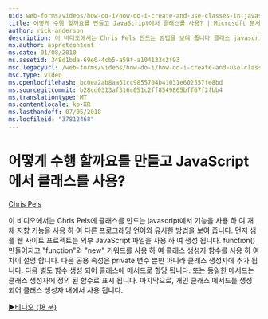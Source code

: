 ```yaml
---
uid: web-forms/videos/how-do-i/how-do-i-create-and-use-classes-in-javascript
title: 어떻게 수행 할까요를 만들고 JavaScript에서 클래스를 사용? | Microsoft 문서
author: rick-anderson
description: 이 비디오에서는 Chris Pels 만드는 방법을 보여 줍니다 클래스 javascript에서 기능을 사용 하 여 개체 지향 capabilitie 사용 하 여 다른 프로그래밍 언어와 유사한...
ms.author: aspnetcontent
ms.date: 01/08/2010
ms.assetid: 348d1bda-69e0-4cb5-a59f-a104133c2f93
msc.legacyurl: /web-forms/videos/how-do-i/how-do-i-create-and-use-classes-in-javascript
msc.type: video
ms.openlocfilehash: bc0ea2ab8aa61cc9855704b41031e602557fe8bd
ms.sourcegitcommit: b28cd0313af316c051c2ff8549865bff67f2fbb4
ms.translationtype: MT
ms.contentlocale: ko-KR
ms.lasthandoff: 07/05/2018
ms.locfileid: "37812468"
---
```

<a name="how-do-i-create-and-use-classes-in-javascript"></a>어떻게 수행 할까요를 만들고 JavaScript에서 클래스를 사용?
====================
[Chris Pels](https://twitter.com/chrispels)

이 비디오에서는 Chris Pels에 클래스를 만드는 javascript에서 기능을 사용 하 여 개체 지향 기능을 사용 하 여 다른 프로그래밍 언어와 유사한 방법을 보여 줍니다. 먼저 샘플 웹 사이트 프로젝트는 외부 JavaScript 파일을 사용 하 여 생성 됩니다. function() 만들어지고 "function"와 "new" 키워드를 사용 하 여 클래스 생성자 함수를 사용 하 여 차이 설명 합니다. 다음 공용 속성은 private 변수 뿐만 아니라 클래스 생성자에 추가 됩니다. 다음 별도 함수 생성 되어 클래스에 메서드로 할당 됩니다. 또는 동일한 메서드는 클래스 생성자에 정의 된 함수로 표시 됩니다. 마지막으로, 개인 클래스 메서드를 생성 되어 클래스 생성자 내에서 사용 됩니다.

[&#9654;비디오 (18 분)](https://channel9.msdn.com/Blogs/ASP-NET-Site-Videos/how-do-i-create-and-use-classes-in-javascript)
